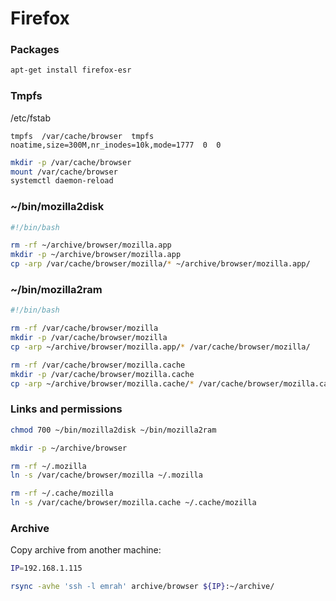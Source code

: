 # Firefox

### Packages

```bash
apt-get install firefox-esr
```

### Tmpfs

/etc/fstab

```
tmpfs  /var/cache/browser  tmpfs  noatime,size=300M,nr_inodes=10k,mode=1777  0  0
```

```bash
mkdir -p /var/cache/browser
mount /var/cache/browser
systemctl daemon-reload
```

### ~/bin/mozilla2disk

```bash
#!/bin/bash

rm -rf ~/archive/browser/mozilla.app
mkdir -p ~/archive/browser/mozilla.app
cp -arp /var/cache/browser/mozilla/* ~/archive/browser/mozilla.app/
```

### ~/bin/mozilla2ram

```bash
#!/bin/bash

rm -rf /var/cache/browser/mozilla
mkdir -p /var/cache/browser/mozilla
cp -arp ~/archive/browser/mozilla.app/* /var/cache/browser/mozilla/

rm -rf /var/cache/browser/mozilla.cache
mkdir -p /var/cache/browser/mozilla.cache
cp -arp ~/archive/browser/mozilla.cache/* /var/cache/browser/mozilla.cache/
```

### Links and permissions

```bash
chmod 700 ~/bin/mozilla2disk ~/bin/mozilla2ram

mkdir -p ~/archive/browser

rm -rf ~/.mozilla
ln -s /var/cache/browser/mozilla ~/.mozilla

rm -rf ~/.cache/mozilla
ln -s /var/cache/browser/mozilla.cache ~/.cache/mozilla
```

### Archive

Copy archive from another machine:

```bash
IP=192.168.1.115

rsync -avhe 'ssh -l emrah' archive/browser ${IP}:~/archive/
```
